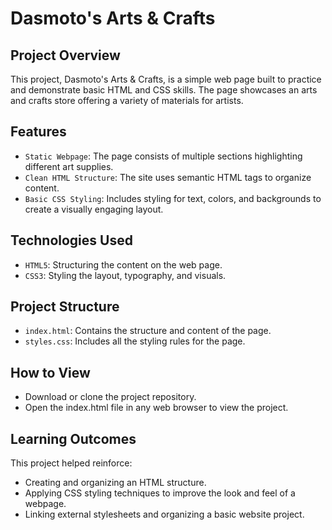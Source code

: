 # Dasmoto's Arts &amp; Crafts

## Project Overview
This project, Dasmoto's Arts & Crafts, is a simple web page built to practice and demonstrate basic HTML and CSS skills. The page showcases an arts and crafts store offering a variety of materials for artists.

## Features
 - `Static Webpage`: The page consists of multiple sections highlighting different art supplies.
 - `Clean HTML Structure`: The site uses semantic HTML tags to organize content.
 - `Basic CSS Styling`: Includes styling for text, colors, and backgrounds to create a visually engaging layout.

## Technologies Used
- `HTML5`: Structuring the content on the web page.
- `CSS3`: Styling the layout, typography, and visuals.

## Project Structure
- `index.html`: Contains the structure and content of the page.
- `styles.css`: Includes all the styling rules for the page.

## How to View
- Download or clone the project repository.
- Open the index.html file in any web browser to view the project.

## Learning Outcomes
This project helped reinforce:
 - Creating and organizing an HTML structure.
 - Applying CSS styling techniques to improve the look and feel of a webpage.
 - Linking external stylesheets and organizing a basic website project.